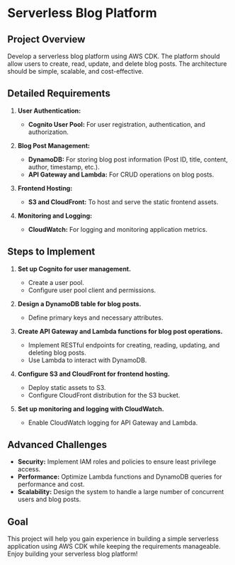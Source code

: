 # Serverless Blog Platform

## Project Overview

Develop a serverless blog platform using AWS CDK. The platform should allow users to create, read, update, and delete blog posts. The architecture should be simple, scalable, and cost-effective.

## Detailed Requirements

1. **User Authentication:**

   - **Cognito User Pool:** For user registration, authentication, and authorization.

2. **Blog Post Management:**

   - **DynamoDB:** For storing blog post information (Post ID, title, content, author, timestamp, etc.).
   - **API Gateway and Lambda:** For CRUD operations on blog posts.

3. **Frontend Hosting:**

   - **S3 and CloudFront:** To host and serve the static frontend assets.

4. **Monitoring and Logging:**
   - **CloudWatch:** For logging and monitoring application metrics.

## Steps to Implement

1. **Set up Cognito for user management.**

   - Create a user pool.
   - Configure user pool client and permissions.

2. **Design a DynamoDB table for blog posts.**

   - Define primary keys and necessary attributes.

3. **Create API Gateway and Lambda functions for blog post operations.**

   - Implement RESTful endpoints for creating, reading, updating, and deleting blog posts.
   - Use Lambda to interact with DynamoDB.

4. **Configure S3 and CloudFront for frontend hosting.**

   - Deploy static assets to S3.
   - Configure CloudFront distribution for the S3 bucket.

5. **Set up monitoring and logging with CloudWatch.**
   - Enable CloudWatch logging for API Gateway and Lambda.

## Advanced Challenges

- **Security:** Implement IAM roles and policies to ensure least privilege access.
- **Performance:** Optimize Lambda functions and DynamoDB queries for performance and cost.
- **Scalability:** Design the system to handle a large number of concurrent users and blog posts.

## Goal

This project will help you gain experience in building a simple serverless application using AWS CDK while keeping the requirements manageable. Enjoy building your serverless blog platform!
